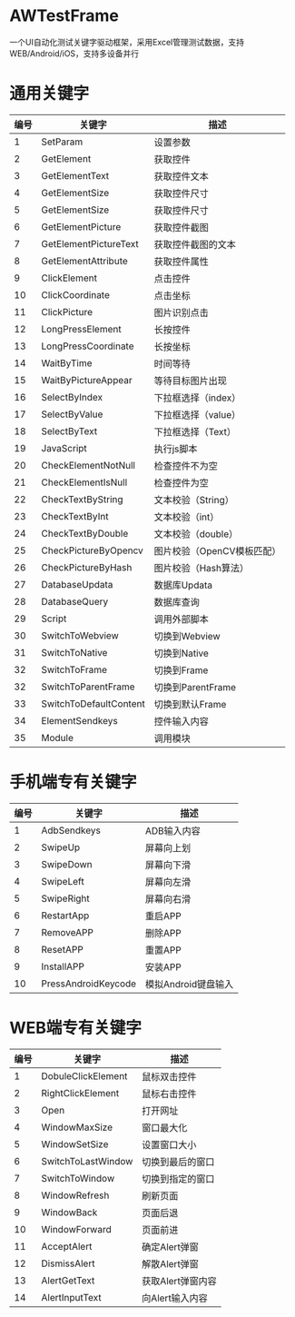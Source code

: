 # AWTestFrame
一个UI自动化测试关键字驱动框架，采用Excel管理测试数据，支持WEB/Android/iOS，支持多设备并行
# 通用关键字
编号|关键字 |描述
---|---|---
1|SetParam|设置参数
2|GetElement|获取控件
3|GetElementText|获取控件文本
4|GetElementSize|获取控件尺寸
5|GetElementSize|获取控件尺寸
6|GetElementPicture|获取控件截图
7|GetElementPictureText|获取控件截图的文本
8|GetElementAttribute|获取控件属性
9|ClickElement|点击控件
10|ClickCoordinate|点击坐标
11|ClickPicture|图片识别点击
12|LongPressElement|长按控件
13|LongPressCoordinate|长按坐标
14|WaitByTime|时间等待
15|WaitByPictureAppear|等待目标图片出现
16|SelectByIndex|下拉框选择（index）
17|SelectByValue|下拉框选择（value）
18|SelectByText|下拉框选择（Text）
19|JavaScript|执行js脚本
20|CheckElementNotNull|检查控件不为空
21|CheckElementIsNull|检查控件为空
22|CheckTextByString|文本校验（String）
23|CheckTextByInt|文本校验（int）
24|CheckTextByDouble|文本校验（double）
25|CheckPictureByOpencv|图片校验（OpenCV模板匹配）
26|CheckPictureByHash|图片校验（Hash算法）
27|DatabaseUpdata|数据库Updata
28|DatabaseQuery|数据库查询
29|Script|调用外部脚本
30|SwitchToWebview|切换到Webview
31|SwitchToNative|切换到Native
32|SwitchToFrame|切换到Frame
32|SwitchToParentFrame|切换到ParentFrame
33|SwitchToDefaultContent|切换到默认Frame
34|ElementSendkeys|控件输入内容
35|Module|调用模块

# 手机端专有关键字
编号|关键字 |描述
---|---|---
1|AdbSendkeys|ADB输入内容
2|SwipeUp|屏幕向上划
3|SwipeDown|屏幕向下滑
4|SwipeLeft|屏幕向左滑
5|SwipeRight|屏幕向右滑
6|RestartApp|重启APP
7|RemoveAPP|删除APP
8|ResetAPP|重置APP
9|InstallAPP|安装APP
10|PressAndroidKeycode|模拟Android键盘输入

# WEB端专有关键字
编号|关键字 |描述
---|---|---
1|DobuleClickElement|鼠标双击控件
2|RightClickElement|鼠标右击控件
3|Open|打开网址
4|WindowMaxSize|窗口最大化
5|WindowSetSize|设置窗口大小
6|SwitchToLastWindow|切换到最后的窗口
7|SwitchToWindow|切换到指定的窗口
8|WindowRefresh|刷新页面
9|WindowBack|页面后退
10|WindowForward|页面前进
11|AcceptAlert|确定Alert弹窗
12|DismissAlert|解散Alert弹窗
13|AlertGetText|获取Alert弹窗内容
14|AlertInputText|向Alert输入内容
